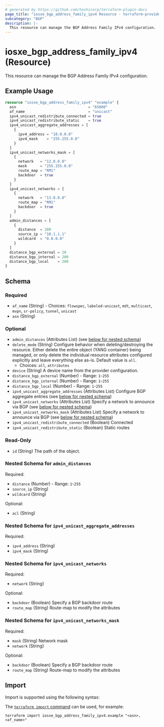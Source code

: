 ```yaml
---
# generated by https://github.com/hashicorp/terraform-plugin-docs
page_title: "iosxe_bgp_address_family_ipv4 Resource - terraform-provider-iosxe"
subcategory: "BGP"
description: |-
  This resource can manage the BGP Address Family IPv4 configuration.
---
```


# iosxe_bgp_address_family_ipv4 (Resource)

This resource can manage the BGP Address Family IPv4 configuration.

## Example Usage

```terraform
resource "iosxe_bgp_address_family_ipv4" "example" {
  asn                                 = "65000"
  af_name                             = "unicast"
  ipv4_unicast_redistribute_connected = true
  ipv4_unicast_redistribute_static    = true
  ipv4_unicast_aggregate_addresses = [
    {
      ipv4_address = "10.0.0.0"
      ipv4_mask    = "255.255.0.0"
    }
  ]
  ipv4_unicast_networks_mask = [
    {
      network   = "12.0.0.0"
      mask      = "255.255.0.0"
      route_map = "RM1"
      backdoor  = true
    }
  ]
  ipv4_unicast_networks = [
    {
      network   = "13.0.0.0"
      route_map = "RM1"
      backdoor  = true
    }
  ]
  admin_distances = [
    {
      distance  = 200
      source_ip = "10.1.1.1"
      wildcard  = "0.0.0.0"
    }
  ]
  distance_bgp_external = 20
  distance_bgp_internal = 200
  distance_bgp_local    = 200
}
```

<!-- schema generated by tfplugindocs -->
## Schema

### Required

- `af_name` (String) - Choices: `flowspec`, `labeled-unicast`, `mdt`, `multicast`, `mvpn`, `sr-policy`, `tunnel`, `unicast`
- `asn` (String)

### Optional

- `admin_distances` (Attributes List) (see [below for nested schema](#nestedatt--admin_distances))
- `delete_mode` (String) Configure behavior when deleting/destroying the resource. Either delete the entire object (YANG container) being managed, or only delete the individual resource attributes configured explicitly and leave everything else as-is. Default value is `all`.
  - Choices: `all`, `attributes`
- `device` (String) A device name from the provider configuration.
- `distance_bgp_external` (Number) - Range: `1`-`255`
- `distance_bgp_internal` (Number) - Range: `1`-`255`
- `distance_bgp_local` (Number) - Range: `1`-`255`
- `ipv4_unicast_aggregate_addresses` (Attributes List) Configure BGP aggregate entries (see [below for nested schema](#nestedatt--ipv4_unicast_aggregate_addresses))
- `ipv4_unicast_networks` (Attributes List) Specify a network to announce via BGP (see [below for nested schema](#nestedatt--ipv4_unicast_networks))
- `ipv4_unicast_networks_mask` (Attributes List) Specify a network to announce via BGP (see [below for nested schema](#nestedatt--ipv4_unicast_networks_mask))
- `ipv4_unicast_redistribute_connected` (Boolean) Connected
- `ipv4_unicast_redistribute_static` (Boolean) Static routes

### Read-Only

- `id` (String) The path of the object.

<a id="nestedatt--admin_distances"></a>
### Nested Schema for `admin_distances`

Required:

- `distance` (Number) - Range: `1`-`255`
- `source_ip` (String)
- `wildcard` (String)

Optional:

- `acl` (String)


<a id="nestedatt--ipv4_unicast_aggregate_addresses"></a>
### Nested Schema for `ipv4_unicast_aggregate_addresses`

Required:

- `ipv4_address` (String)
- `ipv4_mask` (String)


<a id="nestedatt--ipv4_unicast_networks"></a>
### Nested Schema for `ipv4_unicast_networks`

Required:

- `network` (String)

Optional:

- `backdoor` (Boolean) Specify a BGP backdoor route
- `route_map` (String) Route-map to modify the attributes


<a id="nestedatt--ipv4_unicast_networks_mask"></a>
### Nested Schema for `ipv4_unicast_networks_mask`

Required:

- `mask` (String) Network mask
- `network` (String)

Optional:

- `backdoor` (Boolean) Specify a BGP backdoor route
- `route_map` (String) Route-map to modify the attributes

## Import

Import is supported using the following syntax:

The [`terraform import` command](https://developer.hashicorp.com/terraform/cli/commands/import) can be used, for example:

```shell
terraform import iosxe_bgp_address_family_ipv4.example "<asn>,<af_name>"
```
